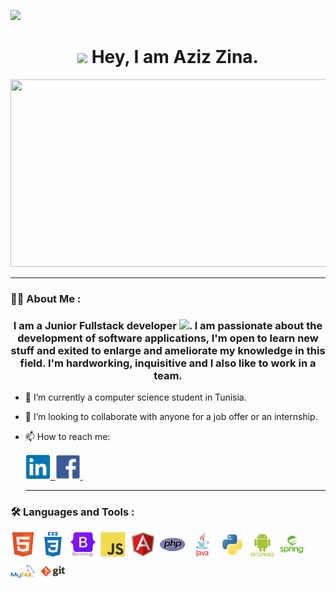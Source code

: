 
![](https://komarev.com/ghpvc/?username=aziz-zina&color=ff69b4)
<div align="center">
  <h1><img src="https://media.giphy.com/media/hvRJCLFzcasrR4ia7z/giphy.gif" width="30px"/> Hey, I am Aziz Zina.
</div>

<div align="center">
  <img src="https://media.giphy.com/media/dWesBcTLavkZuG35MI/giphy.gif" width="600" height="300"/>
</div>

---

### :woman_technologist: About Me :

<div align="center">
  <h3>
  I am a Junior Fullstack developer <img src="https://media.giphy.com/media/WUlplcMpOCEmTGBtBW/giphy.gif" width="30">. I am passionate about the development of software applications, I'm open to learn new stuff and exited to enlarge     and ameliorate my knowledge in this field. I'm hardworking, inquisitive and I also like to work in a team. 
  </h3>
</div>

- 🌱 I’m currently a computer science student in Tunisia.
  
  
- 👯 I’m looking to collaborate with anyone for a job offer or an internship.
  
  
- 📫 How to reach me:
  
  <a href="https://www.linkedin.com/in/aziz-zina/">
    <img src="https://github.com/devicons/devicon/blob/master/icons/linkedin/linkedin-original.svg" title="LinkedIn" alt="LinkedIn" width="40" height="40"/>&nbsp;
  </a>
  <a href="https://www.facebook.com/profile.php?id=100085389934932">
    <img src="https://github.com/devicons/devicon/blob/master/icons/facebook/facebook-original.svg" title="facebook" alt="facebook" width="40" height="40"/>&nbsp;
  </a>
  
  ---

### :hammer_and_wrench: Languages and Tools :
  
 <div>
    <img src="https://github.com/devicons/devicon/blob/master/icons/html5/html5-original.svg" title="HTML5" alt="HTML" width="40" height="40"/>&nbsp;
    <img src="https://github.com/devicons/devicon/blob/master/icons/css3/css3-plain-wordmark.svg"  title="CSS3" alt="CSS" width="40" height="40"/>&nbsp;
    <img src="https://github.com/devicons/devicon/blob/master/icons/bootstrap/bootstrap-original-wordmark.svg" title="bootstrap" alt="bootstrap" width="40" height="40"/>&nbsp;
    <img src="https://github.com/devicons/devicon/blob/master/icons/javascript/javascript-original.svg" title="JavaScript" alt="JavaScript" width="40" height="40"/>&nbsp;
    <img src="https://github.com/devicons/devicon/blob/master/icons/angularjs/angularjs-original.svg" title="AngularJs" alt="AngularJs" width="40" height="40"/>&nbsp;
    <img src="https://github.com/devicons/devicon/blob/master/icons/php/php-original.svg"  title="php" alt="php" width="40" height="40"/>&nbsp;
    <img src="https://github.com/devicons/devicon/blob/master/icons/java/java-original-wordmark.svg" title="Java" alt="Java" width="40" height="40"/>&nbsp;
    <img src="https://github.com/devicons/devicon/blob/master/icons/python/python-original.svg" title="python" alt="python" width="40" height="40"/>&nbsp;
    <img src="https://github.com/devicons/devicon/blob/master/icons/android/android-plain-wordmark.svg"  title="android" alt="android" width="40" height="40"/>&nbsp;
    <img src="https://github.com/devicons/devicon/blob/master/icons/spring/spring-original-wordmark.svg" title="Spring" alt="Spring" width="40" height="40"/>&nbsp;
    <img src="https://github.com/devicons/devicon/blob/master/icons/mysql/mysql-original-wordmark.svg" title="MySQL"  alt="MySQL" width="40" height="40"/>&nbsp;
    <img src="https://github.com/devicons/devicon/blob/master/icons/git/git-original-wordmark.svg" title="Git" **alt="Git" width="40" height="40"/>
</div>
